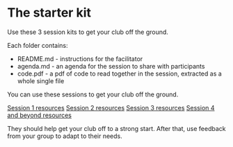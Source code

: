 # The starter kit

Use these 3 session kits to get your club off the ground.

Each folder contains:
 - README.md - instructions for the facilitator
 - agenda.md - an agenda for the session to share with participants
 - code.pdf - a pdf of code to read together in the session, extracted as a whole single file

You can use these sessions to get your club off the ground.

[Session 1 resources](https://github.com/CodeReadingClubs/Resources/tree/trunk/StarterKit/Session1)
[Session 2 resources](https://github.com/CodeReadingClubs/Resources/tree/trunk/StarterKit/Session2)
[Session 3 resources](https://github.com/CodeReadingClubs/Resources/tree/trunk/StarterKit/Session3)
[Session 4 and beyond resources](https://github.com/CodeReadingClubs/Resources/tree/trunk/StarterKit/Session4-and-beyond)

They should help get your club off to a strong start. After that, use feedback from your group to adapt to their needs.